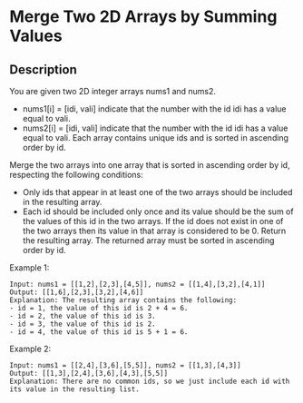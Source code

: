 # Merge Two 2D Arrays by Summing Values
## Description

You are given two 2D integer arrays nums1 and nums2.

- nums1[i] = [idi, vali] indicate that the number with the id idi has a value equal to vali.
- nums2[i] = [idi, vali] indicate that the number with the id idi has a value equal to vali.
Each array contains unique ids and is sorted in ascending order by id.

Merge the two arrays into one array that is sorted in ascending order by id, respecting the following conditions:

- Only ids that appear in at least one of the two arrays should be included in the resulting array.
- Each id should be included only once and its value should be the sum of the values of this id in the two arrays. If the id does not exist in one of the two arrays then its value in that array is considered to be 0.
Return the resulting array. The returned array must be sorted in ascending order by id.

Example 1:

```
Input: nums1 = [[1,2],[2,3],[4,5]], nums2 = [[1,4],[3,2],[4,1]]
Output: [[1,6],[2,3],[3,2],[4,6]]
Explanation: The resulting array contains the following:
- id = 1, the value of this id is 2 + 4 = 6.
- id = 2, the value of this id is 3.
- id = 3, the value of this id is 2.
- id = 4, the value of this id is 5 + 1 = 6.
```

Example 2:

```
Input: nums1 = [[2,4],[3,6],[5,5]], nums2 = [[1,3],[4,3]]
Output: [[1,3],[2,4],[3,6],[4,3],[5,5]]
Explanation: There are no common ids, so we just include each id with its value in the resulting list.
```
